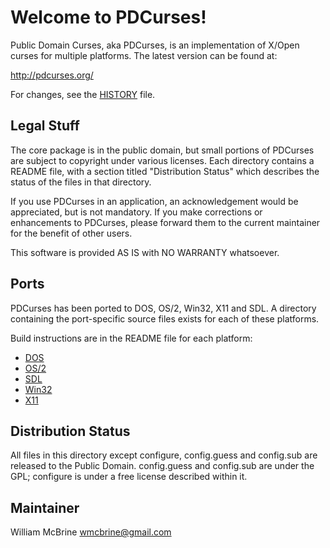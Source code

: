 Welcome to PDCurses!
====================

Public Domain Curses, aka PDCurses, is an implementation of X/Open 
curses for multiple platforms. The latest version can be found at:

   http://pdcurses.org/

For changes, see the [HISTORY](HISTORY) file.


Legal Stuff
-----------

The core package is in the public domain, but small portions of PDCurses 
are subject to copyright under various licenses.  Each directory 
contains a README file, with a section titled "Distribution Status" 
which describes the status of the files in that directory.

If you use PDCurses in an application, an acknowledgement would be 
appreciated, but is not mandatory. If you make corrections or 
enhancements to PDCurses, please forward them to the current maintainer 
for the benefit of other users.

This software is provided AS IS with NO WARRANTY whatsoever.


Ports
-----

PDCurses has been ported to DOS, OS/2, Win32, X11 and SDL. A directory 
containing the port-specific source files exists for each of these 
platforms.

Build instructions are in the README file for each platform:

-  [DOS](dos/README.md)
-  [OS/2](os2/README.md)
-  [SDL](sdl1/README.md)
-  [Win32](win32/README.md)
-  [X11](x11/README.md)

Distribution Status
-------------------

All files in this directory except configure, config.guess and 
config.sub are released to the Public Domain. config.guess and 
config.sub are under the GPL; configure is under a free license 
described within it.


Maintainer
----------

William McBrine <wmcbrine@gmail.com>
